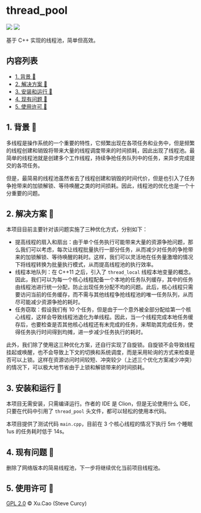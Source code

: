 # thread_pool
[![](https://img.shields.io/badge/Author-Xu.Cao-lightgreen)](https://github.com/SteveCurcy) ![](https://img.shields.io/badge/Version-0.0.3-yellow)

基于 C++ 实现的线程池，简单但高效。

## 内容列表

- [1. 背景 :cookie:](#1-背景-cookie)
- [2. 解决方案 :candy:](#2-解决方案-candy)
- [3. 安装和运行 :birthday:](#3-安装和运行-birthday)
- [4. 现有问题 :sandwich:](#4-现有问题-sandwich)
- [5. 使用许可 :page_facing_up:](#5-使用许可-page_facing_up)

## 1. 背景 :cookie:
多线程是操作系统的一个重要的特性，它频繁出现在各项任务和业务中，但是频繁的线程创建和销毁将带来大量的线程调度带来的时间损耗，因此出现了线程池。最简单的线程池就是创建多个工作线程，持续争抢任务队列中的任务，来异步完成提交的各项任务。

但是，最简易的线程池虽然省去了线程创建和销毁的时间代价，但是也引入了任务争抢带来的加锁解锁、等待唤醒之类的时间损耗。因此，线程池的优化也是一个十分重要的问题。

## 2. 解决方案 :candy:
本项目目前主要针对该问题实施了三种优化方式，分别如下：

- 提高线程的扇入和扇出：由于单个任务执行可能带来大量的资源争抢问题，那么我们可以考虑，每次让线程批量执行一部分任务，从而减少对任务的争抢带来的加锁解锁、等待唤醒的耗时。这样，我们可以灵活地在任务量激增的情况下将线程转换为批量执行模式，从而提高线程池的执行效率。
- 线程本地队列：在 C++11 之后，引入了 `thread_local` 线程本地变量的概念。因此，我们可以为每一个核心线程配备一个本地的任务队列缓存，其中的任务由线程池进行统一分配，防止出现任务分配不均的问题。此后，核心线程只需要访问当前的任务缓存，而不需与其他线程争抢线程池的唯一任务队列，从而尽可能减少资源争抢的耗时。
- 任务窃取：假设我们有 10 个任务，但是由于一个意外被全部分配给第一个核心线程，这样会导致线程池退化为单线程。因此，当一个线程完成本地任务缓存后，也要检查是否其他核心线程还有未完成的任务，来帮助其完成任务，使得任务执行时间得到均摊，进一步减少任务执行的耗时。

此外，我们除了使用这三种优化方案，还自行实现了自旋锁。自旋锁不会导致线程挂起或唤醒，也不会导致上下文的切换和系统调度，而是采用轮询的方式来检查是否可以上锁。这样在资源访问时间较短、冲突较少（上述三个优化方案减少冲突）的情况下，可以极大地节省由于上锁和解锁带来的时间损耗。

## 3. 安装和运行 :birthday:

本项目无需安装，只需编译运行。作者的 IDE 是 Clion，但是无论使用什么 IDE，只要在代码中引用了 `thread_pool` 头文件，都可以轻松的使用本代码。

本项目提供了测试代码 `main.cpp`，目前在 3 个核心线程的情况下执行 5m 个睡眠 1us 的任务耗时低于 14s。

## 4. 现有问题 :sandwich:
删除了网络版本的简易线程池，下一步将继续优化当前项目线程池。

## 5. 使用许可 :page_facing_up:
[GPL 2.0](./LICENSE) &copy; Xu.Cao (Steve Curcy)
